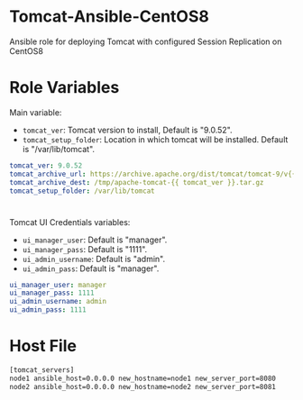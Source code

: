 # Tomcat-Ansible-CentOS8
Ansible role for deploying Tomcat with configured Session Replication on CentOS8

# 

# Role Variables
Main variable:
- `tomcat_ver`: Tomcat version to install, Default is "9.0.52".
- `tomcat_setup_folder`: Location in which tomcat will be installed. Default is "/var/lib/tomcat".

```yaml
tomcat_ver: 9.0.52
tomcat_archive_url: https://archive.apache.org/dist/tomcat/tomcat-9/v{{ tomcat_ver }}/bin/apache-tomcat-{{ tomcat_ver }}.tar.gz
tomcat_archive_dest: /tmp/apache-tomcat-{{ tomcat_ver }}.tar.gz
tomcat_setup_folder: /var/lib/tomcat
```
#

Tomcat UI Credentials variables:
- `ui_manager_user`: Default is "manager".
- `ui_manager_pass`: Default is "1111".
- `ui_admin_username`: Default is "admin".
- `ui_admin_pass`: Default is "manager".

```yaml
ui_manager_user: manager
ui_manager_pass: 1111
ui_admin_username: admin
ui_admin_pass: 1111
```
#

# Host File
```txt
[tomcat_servers]
node1 ansible_host=0.0.0.0 new_hostname=node1 new_server_port=8080
node2 ansible_host=0.0.0.0 new_hostname=node2 new_server_port=8081
```
